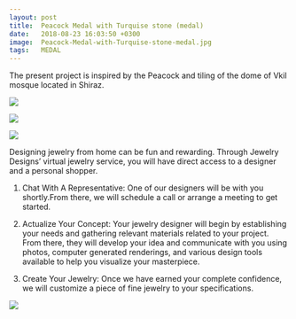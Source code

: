 ```yaml
---
layout: post
title:  Peacock Medal with Turquise stone (medal)
date:   2018-08-23 16:03:50 +0300
image:  Peacock-Medal-with-Turquise-stone-medal.jpg
tags:   MEDAL
---
```

The present project is inspired by the Peacock and tiling of the dome of Vkil mosque located in Shiraz.


![]({{site.baseurl}}/img/Peacock-Medal-with-Turquise-stone-cv-1.jpg)

![]({{site.baseurl}}/img/Peacock-Medal-with-Turquise-stone-cv-2.jpg)

![]({{site.baseurl}}/img/Peacock-Medal-with-Turquise-stone-cv-3.jpg)

Designing jewelry from home can be fun and rewarding. Through Jewelry Designs’ virtual jewelry service, you will have direct access to a designer and a personal shopper.
1. Chat With A Representative:
One of our designers will be with you shortly.From there, we will schedule a call or arrange a meeting to get started.

2. Actualize Your Concept:
Your jewelry designer will begin by establishing your needs and gathering relevant materials related to your project. From there, they will develop your idea and communicate with you using photos, computer generated renderings, and various design tools available to help you visualize your masterpiece.

3. Create Your Jewelry:
Once we have earned your complete confidence, we will customize a piece of fine jewelry to your specifications.

![]({{site.baseurl}}/img/Peacock-Medal-with-Turquise-stone-catalouge-1.jpg)


